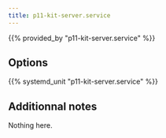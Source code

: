 ```yaml
---
title: p11-kit-server.service
---
```


{{% provided_by "p11-kit-server.service" %}}

## Options

{{% systemd_unit "p11-kit-server.service" %}}

## Additionnal notes

Nothing here.